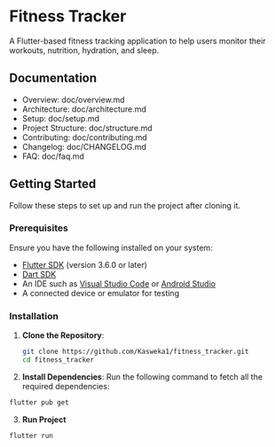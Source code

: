 # Fitness Tracker

A Flutter-based fitness tracking application to help users monitor their workouts, nutrition, hydration, and sleep.

## Documentation
- Overview: doc/overview.md
- Architecture: doc/architecture.md
- Setup: doc/setup.md
- Project Structure: doc/structure.md
- Contributing: doc/contributing.md
- Changelog: doc/CHANGELOG.md
- FAQ: doc/faq.md

## Getting Started

Follow these steps to set up and run the project after cloning it.

### Prerequisites

Ensure you have the following installed on your system:
- [Flutter SDK](https://docs.flutter.dev/get-started/install) (version 3.6.0 or later)
- [Dart SDK](https://dart.dev/get-dart)
- An IDE such as [Visual Studio Code](https://code.visualstudio.com/) or [Android Studio](https://developer.android.com/studio)
- A connected device or emulator for testing

### Installation

1. **Clone the Repository**:
   ```bash
   git clone https://github.com/Kasweka1/fitness_tracker.git
   cd fitness_tracker
   ```

2. **Install Dependencies**: Run the following command to fetch all the required dependencies:

```bash
flutter pub get
```

3. **Run Project**
```bash
flutter run
```

